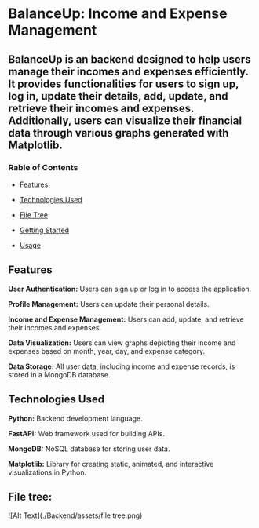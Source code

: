 # BalanceUp: Income and Expense Management 
## BalanceUp is an backend designed to help users manage their incomes and expenses efficiently. It provides functionalities for users to sign up, log in, update their details, add, update, and retrieve their incomes and expenses. Additionally, users can visualize their financial data through various graphs generated with Matplotlib.

### Rable of Contents

 * [Features](#Features)

 * [Technologies Used](#TechnologiesUsed)

 * [File Tree](#filetree)

 * [Getting Started](#GettingStarted)

 * [Usage](#Usage)

## Features

**User Authentication:** Users can sign up or log in to access the application.

**Profile Management:** Users can update their personal details.

**Income and Expense Management:** Users can add, update, and retrieve their incomes and expenses.

**Data Visualization:** Users can view graphs depicting their income and expenses based on month, year, day, and expense category.

**Data Storage:** All user data, including income and expense records, is stored in a MongoDB database.

## Technologies Used

**Python:** Backend development language.

**FastAPI:** Web framework used for building APIs.

**MongoDB:** NoSQL database for storing user data.

**Matplotlib:** Library for creating static, animated, and interactive visualizations in Python.

## File tree:

![Alt Text](./Backend/assets/file tree.png)
